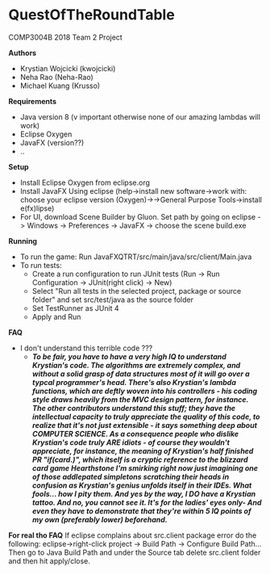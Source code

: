 # QuestOfTheRoundTable
COMP3004B 2018 Team 2 Project

**Authors**
- Krystian Wojcicki (kwojcicki)
- Neha Rao (Neha-Rao)
- Michael Kuang (Krusso)

**Requirements**
- Java version 8 (v important otherwise none of our amazing lambdas will work)
- Eclipse Oxygen
- JavaFX (version??)
- ..

**Setup**
- Install Eclipse Oxygen from eclipse.org
- Install JavaFX Using eclipse (help->install new software->work with: choose your eclipse version (Oxygen)->->General Purpose Tools->install e(fx)lipse)
- For UI, download Scene Builder by Gluon. Set path by going on eclipse -> Windows -> Preferences -> JavaFX -> choose the scene build.exe 

**Running**
- To run the game: Run JavaFXQTRT/src/main/java/src/client/Main.java
- To run tests:
  - Create a run configuration to run JUnit tests (Run -> Run Configuration -> JUnit(right click) -> New)
  - Select "Run all tests in the selected project, package or source folder" and set src/test/java as the source folder
  - Set TestRunner as JUnit 4
  - Apply and Run

**FAQ**
- I don't understand this terrible code ???
  - ***To be fair, you have to have a very high IQ to understand Krystian's code. The algorithms are extremely complex, and without a solid grasp of data structures most of it will go over a typcal programmer's head. There's also Krystian's lambda functions, which are deftly woven into his controllers - his coding style draws heavily from the MVC design pattern, for instance. The other contributors understand this stuff; they have the intellectual capacity to truly appreciate the quality of this code, to realize that it's not just extensible - it says something deep about COMPUTER SCIENCE. As a consequence people who dislike Krystian's code truly ARE idiots - of course they wouldn't appreciate, for instance, the meaning of Krystian's half finished PR "if(card.)", which itself is a cryptic reference to the blizzard card game Hearthstone I'm smirking right now just imagining one of those addlepated simpletons scratching their heads in confusion as Krystian's genius unfolds itself in their IDEs. What fools... how I pity them. And yes by the way, I DO have a Krystian tattoo. And no, you cannot see it. It's for the ladies' eyes only- And even they have to demonstrate that they're within 5 IQ points of my own (preferably lower) beforehand.***
  
 **For real tho FAQ**
 If eclipse complains about src.client package error do the following:
  eclipse->right-click project -> Build Path -> Configure Build Path...
    Then go to Java Build Path and under the Source tab delete src.client folder and then hit apply/close.
